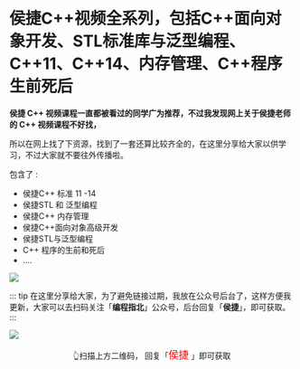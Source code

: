 # 侯捷C++视频全系列，包括C++面向对象开发、STL标准库与泛型编程、C++11、C++14、内存管理、C++程序生前死后


**侯捷 C++ 视频课程一直都被看过的同学广为推荐，不过我发现网上关于侯捷老师的 C++ 视频课程不好找，**

所以在网上找了下资源，找到了一套还算比较齐全的，在这里分享给大家以供学习，不过大家就不要往外传播啦。

包含了 :

* 侯捷C++ 标准 11 -14
* 侯捷STL 和 泛型编程
* 侯捷C++ 内存管理
* 侯捷C++面向对象高级开发
* 侯捷STL与泛型编程
* C++ 程序的生前和死后
* ....

![](https://cdn.how2cs.cn/csguide/083822.jpg)

::: tip
在这里分享给大家，为了避免链接过期，我放在公众号后台了，这样方便我更新，大家可以去扫码关注「**编程指北**」公众号，后台回复「**侯捷**」，即可获取。
:::

![](https://cdn.how2cs.cn/csguide/095140.jpg)

<center>👆扫描上方二维码， 回复「<font face="黑体" size=4 color="red">侯捷</font>
」即可获取</center>